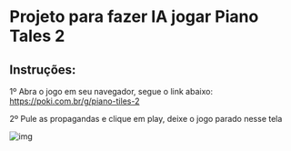 <h1>Projeto para fazer IA jogar Piano Tales 2</h1>

<h2>Instruções:</h2>

1º Abra o jogo em seu navegador, segue o link abaixo:
https://poki.com.br/g/piano-tiles-2

2º Pule as propagandas e clique em play, deixe o jogo parado nesse tela

![img](C:\Users\Igor\Desktop\start.png)
